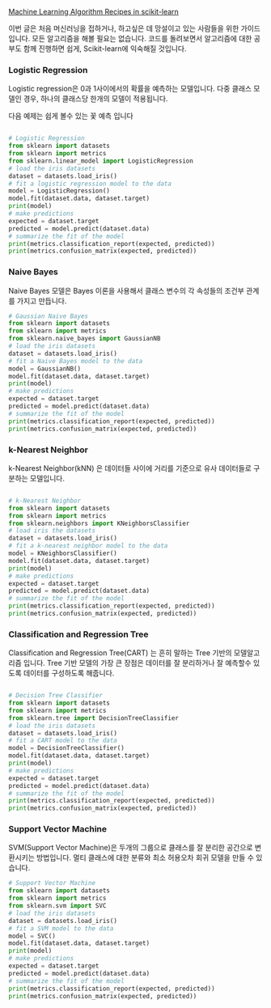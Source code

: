 [Machine Learning Algorithm Recipes in scikit-learn](https://machinelearningmastery.com/get-your-hands-dirty-with-scikit-learn-now/)

이번 글은 처음 머신러닝을 접하거나, 하고싶은 데 망설이고 있는 사람들을 위한 가이드입니다. 
모든 알고리즘을 해볼 필요는 없습니다. 
코드를 돌려보면서 알고리즘에 대한 공부도 함께 진행하면 쉽게, Scikit-learn에 익숙해질 것입니다. 

### Logistic Regression

Logistic regression은 0과 1사이에서의 확률을 예측하는 모델입니다. 
다중 클래스 모델인 경우, 하나의 클래스당 한개의 모델이 적용됩니다. 

다음 예제는 쉽게 볼수 있는 꽃 예측 입니다

```python

# Logistic Regression
from sklearn import datasets
from sklearn import metrics
from sklearn.linear_model import LogisticRegression
# load the iris datasets
dataset = datasets.load_iris()
# fit a logistic regression model to the data
model = LogisticRegression()
model.fit(dataset.data, dataset.target)
print(model)
# make predictions
expected = dataset.target
predicted = model.predict(dataset.data)
# summarize the fit of the model
print(metrics.classification_report(expected, predicted))
print(metrics.confusion_matrix(expected, predicted))
```

### Naive Bayes

Naive Bayes 모델은 Bayes 이론을 사용해서 클래스 변수의 각 속성들의 조건부 관계를 가지고 만듭니다. 

```python
# Gaussian Naive Bayes
from sklearn import datasets
from sklearn import metrics
from sklearn.naive_bayes import GaussianNB
# load the iris datasets
dataset = datasets.load_iris()
# fit a Naive Bayes model to the data
model = GaussianNB()
model.fit(dataset.data, dataset.target)
print(model)
# make predictions
expected = dataset.target
predicted = model.predict(dataset.data)
# summarize the fit of the model
print(metrics.classification_report(expected, predicted))
print(metrics.confusion_matrix(expected, predicted))
```

### k-Nearest Neighbor

k-Nearest Neighbor(kNN) 은 데이터들 사이에 거리를 기준으로 유사 데이터들로 구분하는 모델입니다. 

```python

# k-Nearest Neighbor
from sklearn import datasets
from sklearn import metrics
from sklearn.neighbors import KNeighborsClassifier
# load iris the datasets
dataset = datasets.load_iris()
# fit a k-nearest neighbor model to the data
model = KNeighborsClassifier()
model.fit(dataset.data, dataset.target)
print(model)
# make predictions
expected = dataset.target
predicted = model.predict(dataset.data)
# summarize the fit of the model
print(metrics.classification_report(expected, predicted))
print(metrics.confusion_matrix(expected, predicted))
```

### Classification and Regression Tree

Classification and Regression Tree(CART) 는 흔히 말하는 Tree 기반의 모델알고리즘 입니다. 
Tree 기반 모델의 가장 큰 장점은 데이터를 잘 분리하거나 잘 예측할수 있도록 데이터를 구성하도록 해줍니다.

```python

# Decision Tree Classifier
from sklearn import datasets
from sklearn import metrics
from sklearn.tree import DecisionTreeClassifier
# load the iris datasets
dataset = datasets.load_iris()
# fit a CART model to the data
model = DecisionTreeClassifier()
model.fit(dataset.data, dataset.target)
print(model)
# make predictions
expected = dataset.target
predicted = model.predict(dataset.data)
# summarize the fit of the model
print(metrics.classification_report(expected, predicted))
print(metrics.confusion_matrix(expected, predicted))

```

### Support Vector Machine

SVM(Support Vector Machine)은 두개의 그룹으로 클래스를 잘 분리한 공간으로 변환시키는 방법입니다.
멀티 클래스에 대한 분류와 최소 허용오차 회귀 모델을 만들 수 있습니다. 

```python
# Support Vector Machine
from sklearn import datasets
from sklearn import metrics
from sklearn.svm import SVC
# load the iris datasets
dataset = datasets.load_iris()
# fit a SVM model to the data
model = SVC()
model.fit(dataset.data, dataset.target)
print(model)
# make predictions
expected = dataset.target
predicted = model.predict(dataset.data)
# summarize the fit of the model
print(metrics.classification_report(expected, predicted))
print(metrics.confusion_matrix(expected, predicted))
```










